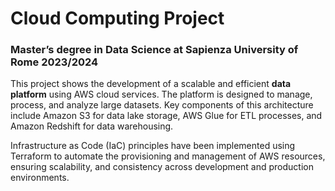 # Cloud Computing Project 

### Master’s degree in Data Science at Sapienza University of Rome 2023/2024

This project shows the development of a scalable and efficient **data platform** using AWS cloud services.
The platform is designed to manage, process, and analyze large datasets.
Key components of this architecture include Amazon S3 for data lake storage, AWS Glue for ETL processes, and Amazon Redshift for data warehousing.

Infrastructure as Code (IaC) principles have been implemented using Terraform to automate the provisioning and management of AWS resources, ensuring scalability, and consistency across development and production environments.
